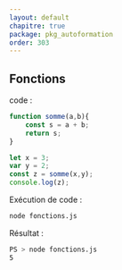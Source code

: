 ```yaml
---
layout: default
chapitre: true
package: pkg_autoformation
order: 303
---
```


<!-- new slide -->

## Fonctions

code : 

````js
function somme(a,b){
    const s = a + b;
    return s;
}

let x = 3;
var y = 2;
const z = somme(x,y);
console.log(z);
````

Exécution de code : 

````bash
node fonctions.js
````

Résultat : 

````bash
PS > node fonctions.js
5
````

